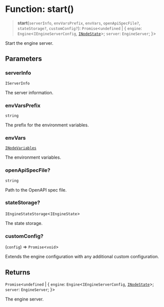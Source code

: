 # Function: start()

> **start**(`serverInfo`, `envVarsPrefix`, `envVars`, `openApiSpecFile?`, `stateStorage?`, `customConfig?`): `Promise`\<`undefined` \| \{ `engine`: `Engine`\<`IEngineServerConfig`, [`INodeState`](../interfaces/INodeState.md)\>; `server`: `EngineServer`; \}\>

Start the engine server.

## Parameters

### serverInfo

`IServerInfo`

The server information.

### envVarsPrefix

`string`

The prefix for the environment variables.

### envVars

[`INodeVariables`](../interfaces/INodeVariables.md)

The environment variables.

### openApiSpecFile?

`string`

Path to the OpenAPI spec file.

### stateStorage?

`IEngineStateStorage`\<`IEngineState`\>

The state storage.

### customConfig?

(`config`) => `Promise`\<`void`\>

Extends the engine configuration with any additional custom configuration.

## Returns

`Promise`\<`undefined` \| \{ `engine`: `Engine`\<`IEngineServerConfig`, [`INodeState`](../interfaces/INodeState.md)\>; `server`: `EngineServer`; \}\>

The engine server.
